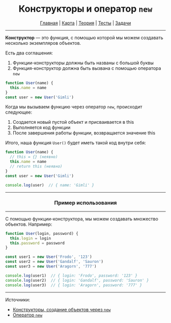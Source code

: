 <div align="center">

# Конструкторы и оператор `new`

[Главная](https://github.com/dollaween/junior-roadmap/)
|
[Карта](/roadmap/README.md)
|
[Теория](/theory/README.md)
|
[Тесты](/tests/README.md)
|
[Задачи](/tasks/README.md)

</div>

---

**Конструктор** — это функция, с помощью которой мы можем создавать несколько экземпляров объектов.

Есть два соглашения:
1. Функции-конструкторы должны быть названы с большой буквы
2. Функция-конструктор должна быть вызвана с помощью оператора `new`

```js
function User(name) {
  this.name = name
}
const user = new User('Gimli')
```

Когда мы вызываем функцию через оператор `new`, происходит следующее:
1. Создается новый пустой объект и присваивается в this
2. Выполняется код функции
3. После завершения работы функции, возвращается значение this

Итого, наша функция `User()` будет иметь такой код внутри себя:
```js
function User(name) {
  // this = {} (неявно)
  this.name = name
  // return this (неявно)
}
const user = new User('Gimli')

console.log(user)  // { name: 'Gimli' }
```

---

<div align="center">

### Пример использования

</div>

---

С помощью функции-конструктора, мы можем создавать множество объектов. Например:
```js
function User(login, password) {
  this.login = login
  this.password = password
}

const user1 = new User('Frodo', '123')
const user2 = new User('Gandalf', 'Sauron')
const user3 = new User('Aragorn', '777')

console.log(user1)  // { login: 'Frodo', password: '123' }
console.log(user2)  // { login: 'Gandalf', password: 'Sauron' }
console.log(user3)  // { login: 'Aragorn', password: '777' }
```

---

Источники:
* [Конструкторы, создание объектов через `new`](https://learn.javascript.ru/constructor-new)
* [Оператор `new`](https://developer.mozilla.org/ru/docs/Web/JavaScript/Reference/Operators/new)
